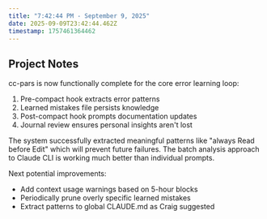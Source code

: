 ```yaml
---
title: "7:42:44 PM - September 9, 2025"
date: 2025-09-09T23:42:44.462Z
timestamp: 1757461364462
---
```


## Project Notes

cc-pars is now functionally complete for the core error learning loop:
1. Pre-compact hook extracts error patterns
2. Learned mistakes file persists knowledge
3. Post-compact hook prompts documentation updates
4. Journal review ensures personal insights aren't lost

The system successfully extracted meaningful patterns like "always Read before Edit" which will prevent future failures. The batch analysis approach to Claude CLI is working much better than individual prompts.

Next potential improvements:
- Add context usage warnings based on 5-hour blocks
- Periodically prune overly specific learned mistakes
- Extract patterns to global CLAUDE.md as Craig suggested
